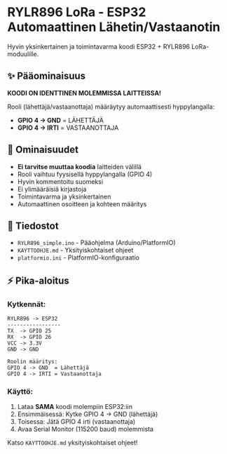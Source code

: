 # RYLR896 LoRa - ESP32 Automaattinen Lähetin/Vastaanotin

Hyvin yksinkertainen ja toimintavarma koodi ESP32 + RYLR896 LoRa-moduulille.

## ✨ Pääominaisuus

**KOODI ON IDENTTINEN MOLEMMISSA LAITTEISSA!**

Rooli (lähettäjä/vastaanottaja) määräytyy automaattisesti hyppylangalla:
- **GPIO 4 -> GND** = LÄHETTÄJÄ
- **GPIO 4 -> IRTI** = VASTAANOTTAJA

## 🚀 Ominaisuudet

- **Ei tarvitse muuttaa koodia** laitteiden välillä
- Rooli vaihtuu fyysisellä hyppylangalla (GPIO 4)
- Hyvin kommentoitu suomeksi
- Ei ylimääräisiä kirjastoja
- Toimintavarma ja yksinkertainen
- Automaattinen osoitteen ja kohteen määritys

## 📁 Tiedostot

- `RYLR896_simple.ino` - Pääohjelma (Arduino/PlatformIO)
- `KAYTTOOHJE.md` - Yksityiskohtaiset ohjeet
- `platformio.ini` - PlatformIO-konfiguraatio

## ⚡ Pika-aloitus

### Kytkennät:
```
RYLR896 -> ESP32
-----------------
TX  -> GPIO 25
RX  -> GPIO 26
VCC -> 3.3V
GND -> GND

Roolin määritys:
GPIO 4 -> GND  = Lähettäjä
GPIO 4 -> IRTI = Vastaanottaja
```

### Käyttö:
1. Lataa **SAMA** koodi molempiin ESP32:iin
2. Ensimmäisessä: Kytke GPIO 4 -> GND (lähettäjä)
3. Toisessa: Jätä GPIO 4 irti (vastaanottaja)
4. Avaa Serial Monitor (115200 baud) molemmista

Katso `KAYTTOOHJE.md` yksityiskohtaiset ohjeet!